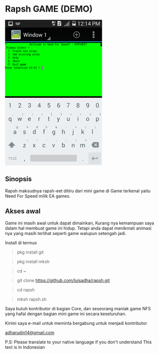 # Rapsh GAME (DEMO) 

![preview](./rapsheet_demo.png)
## Sinopsis
Rapsh maksudnya rapsh-eet ditiru dari mini game di Game terkenal yaitu Need For Speed milik EA games.
## Akses awal
Game ini masih awal untuk dapat dimainkan, Kurang nya kemampuan saya dalam hal membuat game ini hidup. Tetapi anda dapat menikmati animasi nya yang masih terlihat seperti game walupun setengah jadi.

Install di termux

> pkg install git

> pkg install mksh

> cd ~

> git clone https://github.com/luisadha/rapsh.git

> cd rapsh

> mksh rapsh.sh

Saya butuh kontributor di bagian Core, dan seseorang maniak game NFS yang hafal dengan bagian mini game ini secara keseluruhan.

Kirimi saya e-mail untuk meminta bergabung untuk menjadi kontributor

adharudin14@gmail.com


P.S: Please translate to your native language if you don't understand
This text is in Indonesian

